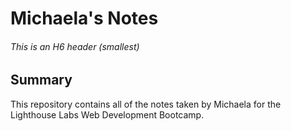 # Michaela's Notes
###### This is an H6 header (smallest)

## Summary 

This repository contains all of the notes taken by Michaela for the Lighthouse Labs Web Development Bootcamp.
